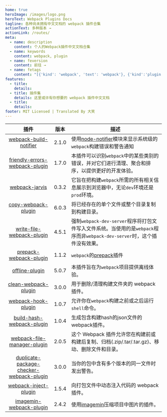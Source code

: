 ```yaml
---
home: true
heroImage: /images/logo.png
heroText: Webpack Plugins Docs
tagline: 各种尚未拥有中文文档的 webpack 插件合集
actionText: 多种版本 →
actionLink: /routes/
meta:
  - name: description
    content: 个人的Webpack插件中文文档合集
  - name: keywords
    content: webpack, plugin
  - name: feversion
    content: 前往 →
  - name: fetags
    content: "[{'kind': 'webpack', 'text': 'webpack'}, {'kind':'plugin', 'text': '插件'}]"
features:
  - title: 
    details: 
  - title: 插件集
    details: 这里或许有你想要的 webpack 插件中文文档
  - title: 
    details: 
footer: MIT Licensed | Translated By 大笑
---
```


[imagemin]:https://github.com/imagemin/imagemin
[node-notifier]:https://github.com/mikaelbr/node-notifier
[webpack-build-notifier]:/routes/webpack-build-notifier.html
[friendly-errors-webpack-plugin]:/routes/friendly-errors-webpack-plugin.html
[webpack-jarvis]:/routes/webpack-jarvis.html
[copy-webpack-plugin]:/routes/copy-webpack-plugin.html
[write-file-webpack-plugin]:/routes/write-file-webpack-plugin.html
[prepack-webpack-plugin]:/routes/prepack-webpack-plugin.html
[offline-plugin]:/routes/offline-plugin.html
[clean-webpack-plugin]:/routes/clean-webpack-plugin.html
[webpack-hook-plugin]:/routes/webpack-hook-plugin.html
[build-hash-webpack-plugin]:/routes/build-hash-webpack-plugin.html
[webpack-file-manager-plugin]:/routes/webpack-file-manager-plugin.html
[duplicate-package-checker-webpack-plugin]:/routes/duplicate-package-checker-webpack-plugin.html
[webpack-inject-plugin]:/routes/webpack-inject-plugin.html
[imagemin-webpack-plugin]:routes/imagemin-webpack-plugin.html


| 插件 | 版本 | 描述 |
|:---:| --- | --- |
| [webpack-build-notifier][webpack-build-notifier] | 2.1.0 | 使用[node-notifier][node-notifier]模块来显示系统级的`webpack`构建错误和警告通知 |
| [friendly-errors-webpack-plugin][friendly-errors-webpack-plugin]| 1.7.0 | 本插件可以识别`webpack`中的某些类别的错误，并对它们进行清理、聚合和排序，以提供更好的开发体验。 |
| [webpack-jarvis][webpack-jarvis]| 0.3.2 | 它旨在把构建`webpack`所需的所有相关信息展示到浏览器中，无论`dev`环境还是`prod`环境。 |
| [copy-webpack-plugin][copy-webpack-plugin] | 6.0.3 | 将已经存在的单个文件或整个目录复制到构建目录。 |
| [write-file-webpack-plugin][write-file-webpack-plugin] | 4.5.1 | 强制`webpack-dev-server`程序将打包文件写入文件系统。当使用的是`webpack`程序而非`webpack-dev-server`时，这个插件没有效果。|
| [prepack-webpack-plugin][prepack-webpack-plugin] | 1.1.2 | `webpack`的[prepack](https://prepack.io/)插件 |
| [offline-plugin][offline-plugin] | 5.0.7 | 本插件旨在为`webpack`项目提供离线体验。 |
| [clean-webpack-plugin][clean-webpack-plugin] | 3.0.0 | 用于删除/清理构建文件夹的 webpack 插件。|
| [webpack-hook-plugin][webpack-hook-plugin] | 1.0.7 | 允许你在`webpack`构建之前或之后运行`shell`命令。 |
| [build-hash-webpack-plugin][build-hash-webpack-plugin] | 1.0.4 | 生成包含构建hash的json文件的webpack插件。|
| [webpack-file-manager-plugin][webpack-file-manager-plugin] | 2.0.5 | 这个 Webpack 插件允许您在构建前或构建后复制、归档(.zip/.tar/.tar.gz)、移动、删除文件和目录。|
| [duplicate-package-checker-webpack-plugin][duplicate-package-checker-webpack-plugin] | 3.0.0 | 当你的包中含有多个版本的同一文件时发出警告。|
| [webpack-inject-plugin][webpack-inject-plugin] | 1.5.4 | 向打包文件中动态注入代码的 webpack 插件。 |
| [imagemin-webpack-plugin][imagemin-webpack-plugin] | 2.4.2 | 使用[imagemin][imagemin]压缩项目中图片的插件。 |














